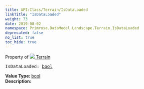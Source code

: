 ```yaml
---
title: API:Class/Terrain/IsDataLoaded
linkTitle: "IsDataLoaded"
weight: 73
date: 2019-08-02
namespace: Primrose.DataModel.Landscape.Terrain.IsDataLoaded
deprecated: false
no_list: true
toc_hide: true
---
```

Property of <a href="/docs/api-reference/Class/Terrain"><img src="/icons/silk/terrain.png"/>&nbsp;Terrain</a>
<pre class="method-declaration">
IsDataLoaded: <a class="type" href="/docs/api-reference/System/Primitives#boolean">bool</a></pre>
<b>Value Type: </b>
<a class="type" href="/docs/api-reference/System/Primitives#boolean">bool</a>
<br/>
<b>Description: </b>